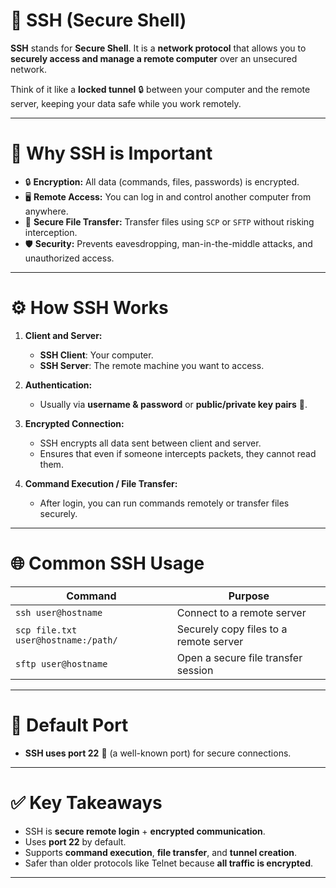 

# 🔐 SSH (Secure Shell)

**SSH** stands for **Secure Shell**. It is a **network protocol** that allows you to **securely access and manage a remote computer** over an unsecured network.

Think of it like a **locked tunnel** 🔒 between your computer and the remote server, keeping your data safe while you work remotely.

---

# 🧩 Why SSH is Important

* 🔒 **Encryption:** All data (commands, files, passwords) is encrypted.
* 🖥️ **Remote Access:** You can log in and control another computer from anywhere.
* 📁 **Secure File Transfer:** Transfer files using `SCP` or `SFTP` without risking interception.
* 🛡️ **Security:** Prevents eavesdropping, man-in-the-middle attacks, and unauthorized access.

---

# ⚙️ How SSH Works

1. **Client and Server:**

   * **SSH Client**: Your computer.
   * **SSH Server**: The remote machine you want to access.

2. **Authentication:**

   * Usually via **username & password** or **public/private key pairs** 🔑.

3. **Encrypted Connection:**

   * SSH encrypts all data sent between client and server.
   * Ensures that even if someone intercepts packets, they cannot read them.

4. **Command Execution / File Transfer:**

   * After login, you can run commands remotely or transfer files securely.

---

# 🌐 Common SSH Usage

| Command                             | Purpose                                |
| ----------------------------------- | -------------------------------------- |
| `ssh user@hostname`                 | Connect to a remote server             |
| `scp file.txt user@hostname:/path/` | Securely copy files to a remote server |
| `sftp user@hostname`                | Open a secure file transfer session    |

---

# 🔢 Default Port

* **SSH uses port 22** 🚪 (a well-known port) for secure connections.

---

# ✅ Key Takeaways

* SSH is **secure remote login** + **encrypted communication**.
* Uses **port 22** by default.
* Supports **command execution**, **file transfer**, and **tunnel creation**.
* Safer than older protocols like Telnet because **all traffic is encrypted**.

---